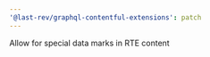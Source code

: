 ```yaml
---
'@last-rev/graphql-contentful-extensions': patch
---
```


Allow for special data marks in RTE content
